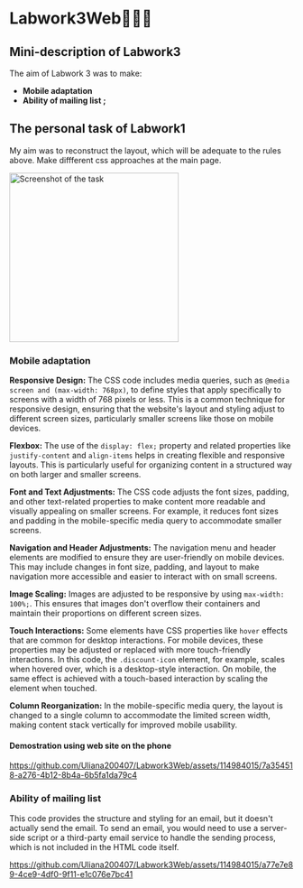 # Labwork3Web👩🏽‍💻
## Mini-description of Labwork3
The aim of Labwork 3 was to make:
- **Mobile adaptation**
- **Ability of mailing list ;**

## The personal task of Labwork1
My aim was to reconstruct the layout, which will be adequate to the rules above. Make diffferent css approaches at the main page.
<p align="left">
  <img src="https://i.imgur.com/yAlXNlF.png" alt="Screenshot of the task" width="300" />
</p>

### Mobile adaptation
**Responsive Design:** The CSS code includes media queries, such as `@media screen and (max-width: 768px)`, to define styles that apply specifically to screens with a width of 768 pixels or less. This is a common technique for responsive design, ensuring that the website's layout and styling adjust to different screen sizes, particularly smaller screens like those on mobile devices.

**Flexbox:** The use of the `display: flex;` property and related properties like `justify-content` and `align-items` helps in creating flexible and responsive layouts. This is particularly useful for organizing content in a structured way on both larger and smaller screens.

**Font and Text Adjustments:** The CSS code adjusts the font sizes, padding, and other text-related properties to make content more readable and visually appealing on smaller screens. For example, it reduces font sizes and padding in the mobile-specific media query to accommodate smaller screens.

**Navigation and Header Adjustments:** The navigation menu and header elements are modified to ensure they are user-friendly on mobile devices. This may include changes in font size, padding, and layout to make navigation more accessible and easier to interact with on small screens.

**Image Scaling:** Images are adjusted to be responsive by using `max-width: 100%;`. This ensures that images don't overflow their containers and maintain their proportions on different screen sizes.

**Touch Interactions:** Some elements have CSS properties like `hover` effects that are common for desktop interactions. For mobile devices, these properties may be adjusted or replaced with more touch-friendly interactions. In this code, the `.discount-icon` element, for example, scales when hovered over, which is a desktop-style interaction. On mobile, the same effect is achieved with a touch-based interaction by scaling the element when touched.

**Column Reorganization:** In the mobile-specific media query, the layout is changed to a single column to accommodate the limited screen width, making content stack vertically for improved mobile usability.
#### Demostration using web site on the phone
https://github.com/Uliana200407/Labwork3Web/assets/114984015/7a354518-a276-4b12-8b4a-6b5fa1da79c4
### Ability of mailing list
This code provides the structure and styling for an email, but it doesn't actually send the email. To send an email, you would need to use a server-side script or a third-party email service to handle the sending process, which is not included in the HTML code itself.


https://github.com/Uliana200407/Labwork3Web/assets/114984015/a77e7e89-4ce9-4df0-9f11-e1c076e7bc41

